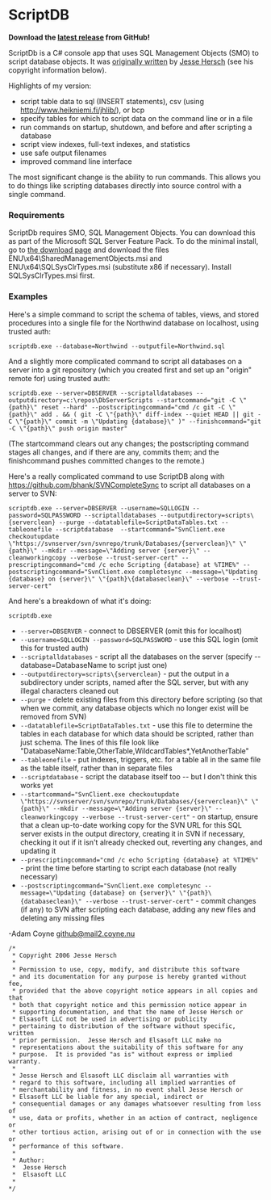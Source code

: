 ScriptDB
========

**Download the [latest release][1] from GitHub!**

ScriptDb is a C# console app that uses SQL Management Objects (SMO) to script database objects. It was [originally written][2] by [Jesse Hersch][3] (see his copyright information below).


Highlights of my version:

* script table data to sql (INSERT statements), csv (using http://www.heikniemi.fi/jhlib/), or bcp
* specify tables for which to script data on the command line or in a file
* run commands on startup, shutdown, and before and after scripting a database
* script view indexes, full-text indexes, and statistics
* use safe output filenames
* improved command line interface

The most significant change is the ability to run commands. This allows you to do things like scripting databases directly into source control with a single command.

### Requirements
ScriptDb requires SMO, SQL Management Objects. You can download this as part of the Microsoft SQL Server Feature Pack. To do the minimal install, go to [the download page][4] and download the files ENU\x64\SharedManagementObjects.msi and ENU\x64\SQLSysClrTypes.msi (substitute x86 if necessary). Install SQLSysClrTypes.msi first.

### Examples

Here's a simple command to script the schema of tables, views, and stored procedures into a single file for the Northwind database on localhost, using trusted auth:

    scriptdb.exe --database=Northwind --outputfile=Northwind.sql 

And a slightly more complicated command to script all databases on a server into a git repository (which you created first and set up an "origin" remote for) using trusted auth:

	scriptdb.exe --server=DBSERVER --scriptalldatabases --outputdirectory=c:\repos\DbServerScripts --startcommand="git -C \"{path}\" reset --hard" --postscriptingcommand="cmd /c git -C \"{path}\" add . && ( git -C \"{path}\" diff-index --quiet HEAD || git -C \"{path}\" commit -m \"Updating {database}\" )" --finishcommand="git -C \"{path}\" push origin master"

(The startcommand clears out any changes; the postscripting command stages all changes, and if there are any, commits them; and the finishcommand pushes committed changes to the remote.)

Here's a really complicated command to use ScriptDB along with https://github.com/bhank/SVNCompleteSync to script all databases on a server to SVN:

    scriptdb.exe --server=DBSERVER --username=SQLLOGIN --password=SQLPASSWORD --scriptalldatabases --outputdirectory=scripts\{serverclean} --purge --datatablefile=ScriptDataTables.txt --tableonefile --scriptdatabase  --startcommand="SvnClient.exe checkoutupdate \"https://svnserver/svn/svnrepo/trunk/Databases/{serverclean}\" \"{path}\" --mkdir --message=\"Adding server {server}\" --cleanworkingcopy --verbose --trust-server-cert" --prescriptingcommand="cmd /c echo Scripting {database} at %TIME%" --postscriptingcommand="SvnClient.exe completesync --message=\"Updating {database} on {server}\" \"{path}\{databaseclean}\" --verbose --trust-server-cert"

And here's a breakdown of what it's doing:

`scriptdb.exe`

* `--server=DBSERVER` - connect to DBSERVER (omit this for localhost)
* `--username=SQLLOGIN --password=SQLPASSWORD` - use this SQL login (omit this for trusted auth)
* `--scriptalldatabases` - script all the databases on the server (specify --database=DatabaseName to script just one)
* `--outputdirectory=scripts\{serverclean}` - put the output in a subdirectory under scripts, named after the SQL server, but with any illegal characters cleaned out
* `--purge` - delete existing files from this directory before scripting (so that when we commit, any database objects which no longer exist will be removed from SVN)
* `--datatablefile=ScriptDataTables.txt` - use this file to determine the tables in each database for which data should be scripted, rather than just schema. The lines of this file look like "DatabaseName:Table,OtherTable,WildcardTables*,YetAnotherTable"
* `--tableonefile` - put indexes, triggers, etc. for a table all in the same file as the table itself, rather than in separate files
* `--scriptdatabase` - script the database itself too -- but I don't think this works yet
* `--startcommand="SvnClient.exe checkoutupdate \"https://svnserver/svn/svnrepo/trunk/Databases/{serverclean}\" \"{path}\" --mkdir --message=\"Adding server {server}\" --cleanworkingcopy --verbose --trust-server-cert"` - on startup, ensure that a clean up-to-date working copy for the SVN URL for this SQL server exists in the output directory, creating it in SVN if necessary, checking it out if it isn't already checked out, reverting any changes, and updating it
* `--prescriptingcommand="cmd /c echo Scripting {database} at %TIME%"` - print the time before starting to script each database (not really necessary)
* `--postscriptingcommand="SvnClient.exe completesync --message=\"Updating {database} on {server}\" \"{path}\{databaseclean}\" --verbose --trust-server-cert"` - commit changes (if any) to SVN after scripting each database, adding any new files and deleting any missing files

-Adam Coyne <github@mail2.coyne.nu>

```
/*
 * Copyright 2006 Jesse Hersch
 *
 * Permission to use, copy, modify, and distribute this software
 * and its documentation for any purpose is hereby granted without fee,
 * provided that the above copyright notice appears in all copies and that
 * both that copyright notice and this permission notice appear in
 * supporting documentation, and that the name of Jesse Hersch or
 * Elsasoft LLC not be used in advertising or publicity
 * pertaining to distribution of the software without specific, written
 * prior permission.  Jesse Hersch and Elsasoft LLC make no
 * representations about the suitability of this software for any
 * purpose.  It is provided "as is" without express or implied warranty.
 *
 * Jesse Hersch and Elsasoft LLC disclaim all warranties with
 * regard to this software, including all implied warranties of
 * merchantability and fitness, in no event shall Jesse Hersch or
 * Elsasoft LLC be liable for any special, indirect or
 * consequential damages or any damages whatsoever resulting from loss of
 * use, data or profits, whether in an action of contract, negligence or
 * other tortious action, arising out of or in connection with the use or
 * performance of this software.
 *
 * Author:
 *  Jesse Hersch
 *  Elsasoft LLC
 * 
*/
```

[1]: https://github.com/bhank/ScriptDB/releases
[2]: http://scriptdb.codeplex.com/
[3]: http://www.elsasoft.org
[4]: https://www.microsoft.com/en-us/download/details.aspx?id=42295
